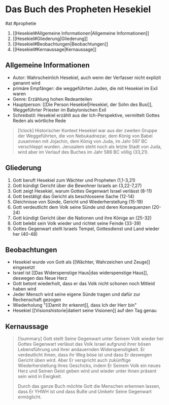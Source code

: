 # Das Buch des Propheten Hesekiel

#at #prophetie 

1. [[Hesekiel#Allgemeine Informationen|Allgemeine Informationen]]
2. [[Hesekiel#Gliederung|Gliederung]]
3. [[Hesekiel#Beobachtungen|Beobachtungen]]
4. [[Hesekiel#Kernaussage|Kernaussage]]

## Allgemeine Informationen

- Autor: Wahrscheinlich Hesekiel, auch wenn der Verfasser nicht explizit genannt wird
- primäre Empfänger: die weggeführten Juden, die mit Hesekiel im Exil waren
- Genre: Erzählung hohen Redeanteilen
- Hauptperson: [[Die Person Hesekiel|Hesekiel, der Sohn des Busi]], Weggeführter Priester im Babylonischen Exil
- Schreibstil: Hesekiel erzählt aus der Ich-Perspektive, vermittelt Gottes Reden als wörtliche Rede

> [!clock] Historischer Kontext
> Hesekiel war aus der zweiten Gruppe der Weggeführten, die von Nebukadnezar, dem König von Babel zusammen mit Jojachin, dem König von Juda, im Jahr 597 BC verschleppt wurden.
> Jerusalem steht noch als letzte Stadt von Juda, wird aber im Verlauf des Buches im Jahr 586 BC völlig (33,21).

## Gliederung

1. Gott beruft Hesekiel zum Wächter und Propheten (1,1-3,21)
2. Gott kündigt Gericht über die Bewohner Israels an (3,22-7,27)
3. Gott zeigt Hesekiel, warum Gottes Gegenwart Israel verlässt (8-11)
4. Gott bestätigt das Gericht als beschlossene Sache (12-14)
5. Gleichnisse von Sünde, Gericht und Wiederherstellung (15-19)
6. Gott verdeutlicht dem Volk seine Sünde und deren Konsequenzen (20-24)
7. Gott kündigt Gericht über die Nationen und ihre Könige an (25-32)
8. Gott belebt sein Volk wieder und richtet seine Feinde (33-39)
9. Gottes Gegenwart stellt Israels Tempel, Gottesdienst und Land wieder her (40-48)

## Beobachtungen

- Hesekiel wurde von Gott als [[Wächter, Wahrzeichen und Zeuge]] eingesetzt
- Israel ist [[Das Widerspenstige Haus|das widerspenstige Haus]], deswegen das Neue Herz
- Gott betont wiederholt, dass er das Volk nicht schonen noch Mitleid haben wird
- Jeder Mensch wird seine eigene Sünde tragen und dafür zur Rechenschaft gezogen
- Wiederholung "[[Damit ihr erkennt]], dass Ich der Herr bin"
- Hesekiel [[Visionshistorie|datiert seine Visionen]] auf den Tag genau

## Kernaussage

> [!summary] Gott stellt Seine Gegenwart unter Seinem Volk wieder her
> Gottes Gegenwart verlässt das Volk Israel aufgrund ihrer bösen Lebensführung und ihrer andauernden Widerspenstigkeit. Er verdeutlicht ihnen, dass ihr Weg böse ist und dass Er deswegen Gericht üben wird. Aber Er verspricht auch zukünftige Wiederherstellung ihres Geschicks, indem Er Seinem Volk ein neues Herz und Seinen Geist geben wird und wieder unter ihnen präsent sein wird in Ewigkeit.
> 
> Durch das ganze Buch möchte Gott die Menschen erkennen lassen, dass Er YHWH ist und dass Buße und Umkehr Seine Gegenwart ermöglicht.